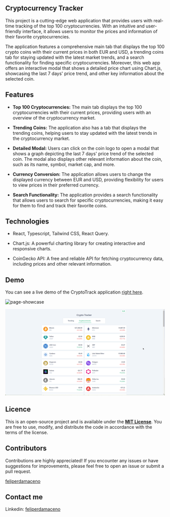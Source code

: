 ## Cryptocurrency Tracker

This project is a cutting-edge web application that provides users with real-time tracking of the top 100 cryptocurrencies. With an intuitive and user-friendly interface, it allows users to monitor the prices and information of their favorite cryptocurrencies.

The application features a comprehensive main tab that displays the top 100 crypto coins with their current prices in both EUR and USD, a trending coins tab for staying updated with the latest market trends, and a search functionality for finding specific cryptocurrencies. Moreover, this web app offers an interactive modal that shows a detailed price chart using Chart.js, showcasing the last 7 days' price trend, and other key information about the selected coin.

## Features

- **Top 100 Cryptocurrencies:** The main tab displays the top 100 cryptocurrencies with their current prices, providing users with an overview of the cryptocurrency market.

- **Trending Coins:** The application also has a tab that displays the trending coins, helping users to stay updated with the latest trends in the cryptocurrency market.

- **Detailed Modal:** Users can click on the coin logo to open a modal that shows a graph depicting the last 7 days' price trend of the selected coin. The modal also displays other relevant information about the coin, such as its name, symbol, market cap, and more.

- **Currency Conversion:** The application allows users to change the displayed currency between EUR and USD, providing flexibility for users to view prices in their preferred currency.

- **Search Functionality:** The application provides a search functionality that allows users to search for specific cryptocurrencies, making it easy for them to find and track their favorite coins.

## Technologies

- React, Typescript, Tailwind CSS, React Query.

- Chart.js: A powerful charting library for creating interactive and responsive charts.

- CoinGecko API: A free and reliable API for fetching cryptocurrency data, including prices and other relevant information.

## Demo

You can see a live demo of the CryptoTrack application [right here](https://tide-focus-timer.netlify.app).

![page-showcase](app-showcase/app-showcase-1.gif)

![page-showcase](app-showcase/app-showcase-2.gif)

## Licence

This is an open-source project and is available under the [**MIT License**](LICENSE). You are free to use, modify, and distribute the code in accordance with the terms of the license.

## Contributors

Contributions are highly appreciated! If you encounter any issues or have suggestions for improvements, please feel free to open an issue or submit a pull request.

[feliperdamaceno](https://github.com/feliperdamaceno)

## Contact me

Linkedin: [feliperdamaceno](https://www.linkedin.com/in/feliperdamaceno)
